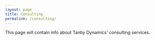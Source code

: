 ```yaml
---
layout: page
title: Consulting
permalink: /consulting/
---
```


This page will contain info about Tanby Dynamics' consulting services.


